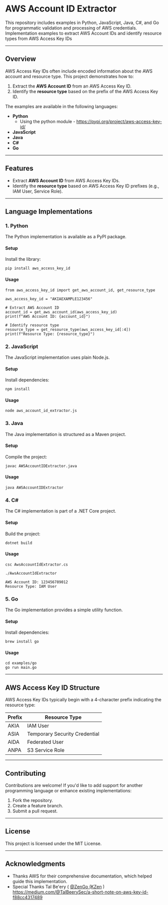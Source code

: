 # **AWS Account ID Extractor**

This repository includes examples in Python, JavaScript, Java, C#, and Go for programmatic validation and processing of AWS credentials. Implementation examples to extract AWS Account IDs and identify resource types from AWS Access Key IDs

---

## **Overview**

AWS Access Key IDs often include encoded information about the AWS account and resource type. This project demonstrates how to:

1. Extract the **AWS Account ID** from an AWS Access Key ID.  
2. Identify the **resource type** based on the prefix of the AWS Access Key ID.

The examples are available in the following languages:

* **Python**
  * Using the python module - https://pypi.org/project/aws-access-key-id/
* **JavaScript**  
* **Java**  
* **C\#**  
* **Go**

---

## **Features**

* Extract **AWS Account ID** from AWS Access Key IDs.  
* Identify the **resource type** based on AWS Access Key ID prefixes (e.g., IAM User, Service Role).

---

## **Language Implementations**

### **1\. Python**

The Python implementation is available as a PyPI package.

#### **Setup**

Install the library:
 
```
pip install aws_access_key_id
```

#### **Usage**

```
from aws_access_key_id import get_aws_account_id, get_resource_type

aws_access_key_id = "AKIAEXAMPLE123456"

# Extract AWS Account ID  
account_id = get_aws_account_id(aws_access_key_id)  
print(f"AWS Account ID: {account_id}")

# Identify resource type  
resource_type = get_resource_type(aws_access_key_id[:4])
print(f"Resource Type: {resource_type}")
```

### **2\. JavaScript**

The JavaScript implementation uses plain Node.js.

#### **Setup**

Install dependencies:


```
npm install
```

#### **Usage**
 
```
node aws_account_id_extractor.js
```

### **3\. Java**

The Java implementation is structured as a Maven project.

#### **Setup**

Compile the project:
  
```
javac AWSAccountIDExtractor.java
```

#### **Usage**

```
java AWSAccountIDExtractor
```

### **4\. C\#**

The C\# implementation is part of a .NET Core project.

#### **Setup**

Build the project:

```
dotnet build
```

#### **Usage**
  
```
csc AwsAccountIdExtractor.cs
```

```
./AwsAccountIdExtractor

AWS Account ID: 123456789012
Resource Type: IAM User
```

### **5\. Go**

The Go implementation provides a simple utility function.

#### **Setup**

Install dependencies:
 
```
brew install go
```

#### **Usage**
 
```
cd examples/go
go run main.go
```

---

## **AWS Access Key ID Structure**

AWS Access Key IDs typically begin with a 4-character prefix indicating the resource type:

| Prefix | Resource Type |
| ----- | ----- |
| AKIA | IAM User |
| ASIA | Temporary Security Credential |
| AIDA | Federated User |
| ANPA | S3 Service Role |

---

## **Contributing**

Contributions are welcome\! If you'd like to add support for another programming language or enhance existing implementations:

1. Fork the repository.  
2. Create a feature branch.  
3. Submit a pull request.

---

## **License**

This project is licensed under the MIT License.

---

## **Acknowledgments**


* Thanks AWS for their comprehensive documentation, which helped guide this implementation.
* Special Thanks Tal Be'ery ( [@ZenGo (KZen](https://x.com/TalBeerySec) ) https://medium.com/@TalBeerySec/a-short-note-on-aws-key-id-f88cc4317489


